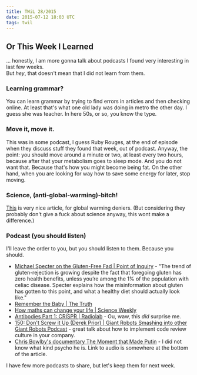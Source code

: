 ```yaml
---
title: TWiL 28/2015
date: 2015-07-12 18:03 UTC
tags: twil
---
```


## Or This Week I Learned

... honestly, I am more gonna talk about podcasts I found very interesting in last few weeks.  
But *hey*, that doesn't mean that I did not learn from them.

### Learning grammar?
You can learn grammar by trying to find errors in articles and then checking online. At least that's what one old lady was doing in metro the other day. I guess she was teacher. In here 50s, or so, you know the type.

### Move it, move it.
This was in some podcast, I guess Ruby Rouges, at the end of episode when they discuss stuff they found that week, out of podcast.
Anyway, the point: you should move around a minute or two, at least every two hours, because after that your metabolism goes to sleep mode. And you do not want that. Because that's how you might become being fat.
On the other hand, when you are looking for way how to save some energy for later, stop moving.

### Science, (anti-global-warming)-bitch!
[This]( http://www.bloomberg.com/graphics/2015-whats-warming-the-world/) is very nice article, for global warming deniers. (But considering they probably don't give a fuck about science anyway, this wont make a difference.)

### Podcast (you should listen)
I'll leave the order to you, but you should listen to them. Because you should.  

* [Michael Specter on the Gluten-Free Fad | Point of Inquiry](http://www.pointofinquiry.org/michael_specter_on_the_gluten-free_fad) - "The trend of gluten-rejection is growing despite the fact that foregoing gluten has zero health benefits, unless you’re among the 1% of the population with celiac disease. Specter explains how the misinformation about gluten has gotten to this point, and what a healthy diet should actually look like."
* [Remember the Baby | The Truth](http://thetruthpodcast.com/Story/Entries/2015/6/4_Remember_the_Baby.html)
* [How maths can change your life | Science Weekly](http://www.theguardian.com/science/audio/2015/jun/05/mathematics)
* [ Antibodies Part 1: CRISPR | Radiolab](http://www.radiolab.org/story/antibodies-part-1-crispr/) - Ou, waw, this *did* surprise me.
* [150: Don't Screw it Up (Derek Prior) | Giant Robots Smashing into other Giant Robots Podcast](http://giantrobots.fm/150) - great talk about how to implement code review culture in your company.
* [Chris Bowlby's documentary The Moment that Made Putin](http://www.bbc.com/news/magazine-32066222) - I did not know what kind psycho he is. Link to audio is somewhere at the bottom of the article.

I have few more podcasts to share, but let's keep them for next week.
